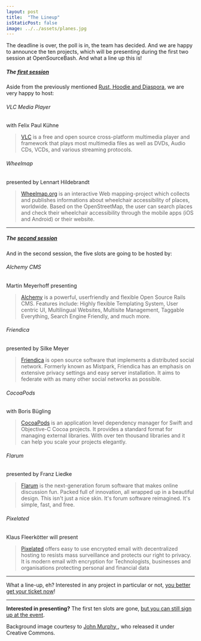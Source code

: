 ```yaml
---
layout: post
title:  "The Lineup"
isStaticPost: false
image: ../../assets/planes.jpg
---
```


The deadline is over, the poll is in, the team has decided. And we are happy to announce the ten projects, which will be presenting during the first two session at OpenSourceBash. And what a line up this is!

##### The [first session](/#session-101)

Aside from the previously mentioned [Rust, Hoodie and Diaspora](/blog/announcing-rust-and-hoodie), we are very happy to host:

###### VLC Media Player
with Felix Paul Kühne

> [VLC](http://www.videolan.org/) is a free and open source cross-platform multimedia player and framework that plays most multimedia files as well as DVDs, Audio CDs, VCDs, and various streaming protocols.

###### Wheelmap
presented by Lennart Hildebrandt

> [Wheelmap.org](http://www.wheelmap.org) is an interactive Web mapping-project which collects and publishes informations about wheelchair accessibility of places, worldwide. Based on the OpenStreetMap, the user can search places and check their wheelchair accessibility through the mobile apps (iOS and Android) or their website.

----

##### The [second session](/#session-102)

And in the second session, the five slots are going to be hosted by:

###### Alchemy CMS
Martin Meyerhoff presenting

> [Alchemy](http://alchemy-cms.com/about) is a powerful, userfriendly and flexible Open Source Rails CMS. Features include: Highly flexible Templating System, User centric UI, Multilingual Websites, Multisite Management, Taggable Everything, Search Engine Friendly, and much more.

###### Friendica
presented by Silke Meyer

> [Friendica](http://friendica.com/) is open source software that implements a distributed social network. Formerly known as Mistpark, Friendica has an emphasis on extensive privacy settings and easy server installation. It aims to federate with as many other social networks as possible.

###### CocoaPods
with Boris Bügling

> [CocoaPods](https://cocoapods.org/) is an application level dependency manager for Swift and Objective-C Cocoa projects.
It provides a standard format for managing external libraries. With over ten thousand libraries and it can help you scale your projects elegantly.

###### Flarum
presented by Franz Liedke

> [Flarum](http://flarum.org/) is the next-generation forum software that makes online discussion fun. Packed full of innovation, all wrapped up in a beautiful design. This isn't just a nice skin. It's forum software reimagined. It's simple, fast, and free.

###### Pixelated
Klaus Fleerkötter will present

 > [Pixelated](https://pixelated-project.org/) offers easy to use encrypted email with decentralized hosting to resists mass surveillance and protects our right to privacy. It is modern email with encryption for Technologists, businesses and organisations protecting personal and financial data

---

What a line-up, eh? Interested in any project in particular or not, [you better get your ticket now](/#tickets)!

---


**Interested in presenting?** The first ten slots are gone, [but you can still sign up at the event](/apply/).


Background image courtesy to [John Murphy
](https://www.flickr.com/photos/kingair42/2507302404/), who released it under Creative Commons.
